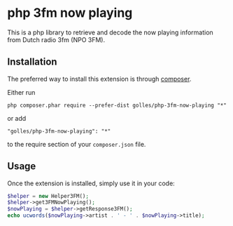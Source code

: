 php 3fm now playing
==================================
This is a php library to retrieve and decode the now playing information from Dutch radio 3fm (NPO 3FM).

Installation
------------

The preferred way to install this extension is through [composer](http://getcomposer.org/download/).

Either run

```
php composer.phar require --prefer-dist golles/php-3fm-now-playing "*"
```

or add

```
"golles/php-3fm-now-playing": "*"
```

to the require section of your `composer.json` file.

Usage
-----

Once the extension is installed, simply use it in your code:

```php
$helper = new Helper3FM();
$helper->get3FMNowPlaying();
$nowPlaying = $helper->getResponse3FM();
echo ucwords($nowPlaying->artist . ' - ' . $nowPlaying->title);
```
